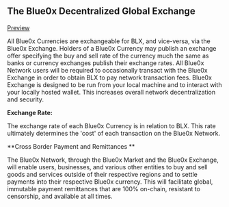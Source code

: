 ## **The Blue0x Decentralized Global Exchange** ##

[Preview](https://exchange.blue0x.com)

All Blue0x Currencies are exchangeable for BLX, and vice-versa, via the Blue0x Exchange.  Holders of a Blue0x Currency may publish an exchange offer specifying the buy and sell rate of the currency much the same as banks or currency exchanges publish their exchange rates.  All Blue0x Network users will be required to occasionally transact with the Blue0x Exchange in order to obtain BLX to pay network transaction fees.  Blue0x Exchange is designed to be run from your local machine and to interact with your locally hosted wallet.  This increases overall network decentralization and security.

**Exchange Rate:**

The exchange rate of each Blue0x Currency is in relation to BLX.  This rate ultimately determines the 'cost' of each transaction on the Blue0x Network.

**Cross Border Payment and Remittances **

The Blue0x Network, through the Blue0x Market and the Blue0x Exchange, will enable users, businesses, and various other entities to buy and sell goods and services outside of their respective regions and to settle payments into their respective Blue0x currency.  This will facilitate global, immutable payment remittances that are 100% on-chain, resistant to censorship, and available at all times.
